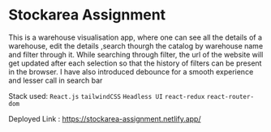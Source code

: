 # Stockarea Assignment

This is a warehouse visualisation app, where one can see all the details of a warehouse, edit the details ,search thourgh the catalog by warehouse name and filter through it. While searching through filter, the url of the website will get updated after each selection so that the history of filters can be present in the browser.
I have also introduced debounce for a smooth experience and lesser call in search bar

Stack used: `React.js` `tailwindCSS` `Headless UI` `react-redux` `react-router-dom`

Deployed Link : https://stockarea-assignment.netlify.app/
